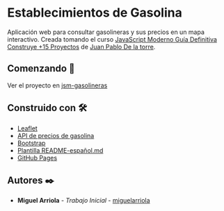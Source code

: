 # Establecimientos de Gasolina

Aplicación web para consultar gasolineras y sus precios en un mapa interactivo.
Creada tomando el curso [JavaScript Moderno Guía Definitiva Construye +15 Proyectos](https://www.udemy.com/course/javascript-moderno-guia-definitiva-construye-10-proyectos/) de [Juan Pablo De la torre](https://www.udemy.com/user/juanpablodelatorrevaldez/).

## Comenzando 🚀

Ver el proyecto en [jsm-gasolineras](https://miguelarriola.github.io/jsm-gasolineras/)

## Construido con 🛠️

- [Leaflet](https://leafletjs.com/)
- [API de precios de gasolina](https://api.datos.gob.mx/v1/precio.gasolina.publico)
- [Bootstrap](https://getbootstrap.com/)
- [Plantilla README-español.md](https://gist.github.com/Villanuevand/6386899f70346d4580c723232524d35a)
- [GitHub Pages](https://pages.github.com/)

## Autores ✒️

- **Miguel Arriola** - _Trabajo Inicial_ - [miguelarriola](https://github.com/miguelarriola)
